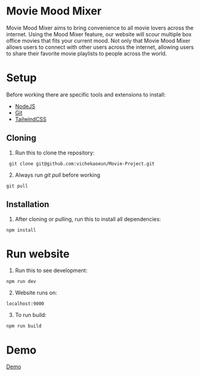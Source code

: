 # Movie Mood Mixer 
Movie Mood Mixer aims to bring convenience to all movie lovers across the internet.  Using the Mood Mixer feature, our website will scour multiple box office movies that fits your current mood. Not only that Movie Mood Mixer allows users to connect with other users across the internet, allowing users to share their favorite movie playlists to people across the world.
# Setup
Before working there are specific tools and extensions to install: <br>
- [<u> NodeJS </u>](https://nodejs.org/en/download)
- [<u> Git </u>](https://git-scm.com/book/en/v2/Getting-Started-Installing-Git)
- [<u> TailwindCSS </u>](https://tailwindcss.com/docs/installation)
## Cloning
1. Run this to clone the repository:<br>
```
 git clone git@github.com:vichekaoeun/Movie-Project.git
```
2. Always run *git pull* before working<br>
```
git pull
```
## Installation
1. After cloning or pulling, run this to install all dependencies:<br>
```
npm install
```
# Run website
1. Run this to see development:<br>
```
npm run dev
```
2. Website runs on:<br>
```
localhost:9000
```
3. To run build:<br>
```
npm run build
```
# Demo
[Demo](https://65a4b1363a1518f76359803a--marvelous-ganache-3f0c7a.netlify.app/)